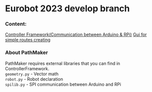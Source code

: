 # Eurobot 2023 develop branch
### Content:
[Controller Framework(Communication between Arduino & RPi)](/ControllerFramework)
[Gui for simple routes creating](/PathMaker)
### About PathMaker
PathMaker requires external libraries that you can find in ControllerFramework. </br>
`geometry.py` - Vector math </br>
`robot.py` - Robot declaration </br>
`spilib.py` - SPI communication between Arduino and RPi